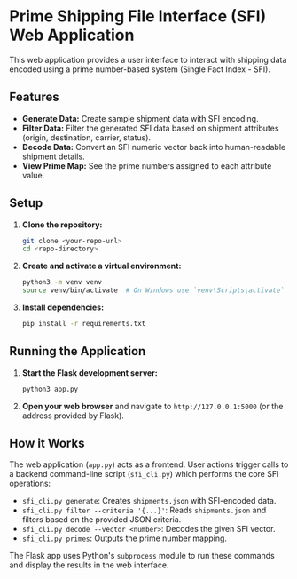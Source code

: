 # Prime Shipping File Interface (SFI) Web Application

This web application provides a user interface to interact with shipping data encoded using a prime number-based system (Single Fact Index - SFI).

## Features

*   **Generate Data:** Create sample shipment data with SFI encoding.
*   **Filter Data:** Filter the generated SFI data based on shipment attributes (origin, destination, carrier, status).
*   **Decode Data:** Convert an SFI numeric vector back into human-readable shipment details.
*   **View Prime Map:** See the prime numbers assigned to each attribute value.

## Setup

1.  **Clone the repository:**
    ```bash
    git clone <your-repo-url>
    cd <repo-directory>
    ```

2.  **Create and activate a virtual environment:**
    ```bash
    python3 -m venv venv
    source venv/bin/activate  # On Windows use `venv\Scripts\activate`
    ```

3.  **Install dependencies:**
    ```bash
    pip install -r requirements.txt
    ```

## Running the Application

1.  **Start the Flask development server:**
    ```bash
    python3 app.py
    ```

2.  **Open your web browser** and navigate to `http://127.0.0.1:5000` (or the address provided by Flask).

## How it Works

The web application (`app.py`) acts as a frontend. User actions trigger calls to a backend command-line script (`sfi_cli.py`) which performs the core SFI operations:

*   `sfi_cli.py generate`: Creates `shipments.json` with SFI-encoded data.
*   `sfi_cli.py filter --criteria '{...}'`: Reads `shipments.json` and filters based on the provided JSON criteria.
*   `sfi_cli.py decode --vector <number>`: Decodes the given SFI vector.
*   `sfi_cli.py primes`: Outputs the prime number mapping.

The Flask app uses Python's `subprocess` module to run these commands and display the results in the web interface. 